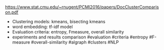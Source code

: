 https://www.stat.cmu.edu/~rnugent/PCMI2016/papers/DocClusterComparison.pdf
- Clustering models: kmeans, bisecting kmeans
- word embedding: tf-idf model
- Evaluation criteria: entropy, Fmeasure, overall similarity
- experiments and results comparison
#evaluation #criteria #entropy #F-measure #overall-similarity #algraph #clusters #NLP